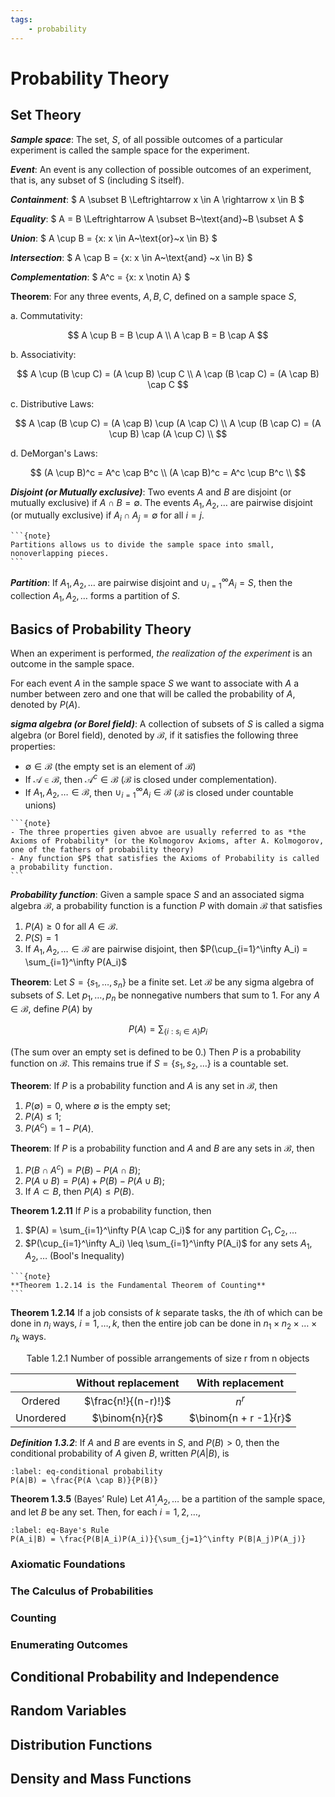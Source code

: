 ```yaml
---
tags: 
    - probability
---
```


# Probability Theory

## Set Theory

**_Sample space_**: The set, $S$, of all possible outcomes of a particular experiment is called the sample space for the experiment.

**_Event_**: An event is any collection of possible outcomes of an experiment, that is, any subset of S (including S itself).

**_Containment_**:
$
    A \subset B \Leftrightarrow x \in A \rightarrow x \in B
$

**_Equality_**:
$
    A = B \Leftrightarrow A \subset B~\text{and}~B \subset A
$

**_Union_**:
$
A \cup B = \{x: x \in A~\text{or}~x \in B\}
$

**_Intersection_**:
$
    A \cap B = \{x: x \in A~\text{and} ~x \in B\}
$

**_Complementation_**:
$
    A^c = \{x: x \notin A\}
$

**Theorem**: For any three events, $A, B, C$, defined on a sample space $S$,

a. Commutativity:

$$
    A \cup B = B \cup A \\
    A \cap B = B \cap A
$$

b. Associativity:

$$
    A \cup (B \cup C) = (A \cup B) \cup C \\
    A \cap (B \cap C) = (A \cap B) \cap C
$$

c. Distributive Laws:

$$
    A \cap (B \cup C) = (A \cap B) \cup (A \cap C) \\
    A \cup (B \cap C) = (A \cup B) \cap (A \cup C) \\
$$

d. DeMorgan's Laws:

$$
    (A \cup B)^c =  A^c \cap B^c \\
    (A \cap B)^c =  A^c \cup B^c \\
$$

**_Disjoint (or Mutually exclusive)_**: Two events $A$ and $B$ are disjoint (or mutually exclusive) if $A \cap B = \emptyset$. The events $A_1, A_2, \dots$ are pairwise disjoint (or mutually exclusive) if $A_i \cap A_j = \emptyset$ for all $i = j$.

````{margin}
```{note}
Partitions allows us to divide the sample space into small, nonoverlapping pieces.
```
````

**_Partition_**: If $A_1, A_2, \dots$ are pairwise disjoint and $\cup_{i=1}^\infty A_i = S$, then the
collection $A_1, A_2, \dots$ forms a partition of $S$.

## Basics of Probability Theory

When an experiment is performed, _the realization of the experiment_ is an outcome in the sample space.

For each event $A$ in the sample space $S$ we want to associate with $A$ a number between zero and one that will be called the probability of $A$, denoted by $P(A)$.

**_sigma algebra (or Borel field)_**: A collection of subsets of $S$ is called a sigma algebra (or Borel field), denoted by $\mathcal{B}$, if it satisfies the following three properties:

- $\emptyset \in \mathcal{B}$ (the empty set is an element of $\mathcal{B}$)
- If $\mathcal{A} \in \mathcal{B}$, then $\mathcal{A}^c \in \mathcal{B}$ ($\mathcal{B}$ is closed under complementation).
- If $A_1, A_2, \dots \in \mathcal{B}$, then $\cup_{i=1}^\infty A_i \in \mathcal{B}$ ($\mathcal{B}$ is closed under countable unions)

````{margin}
```{note}
- The three properties given abvoe are usually referred to as *the Axioms of Probability* (or the Kolmogorov Axioms, after A. Kolmogorov, one of the fathers of probability theory)
- Any function $P$ that satisfies the Axioms of Probability is called a probability function.
```
````

**_Probability function_**: Given a sample space $S$ and an associated sigma algebra $\mathcal{B}$, a probability function is a function $P$ with domain $\mathcal{B}$ that satisfies

1. $P(A) \geq 0$ for all $A \in \mathcal{B}.$
2. $P(S) = 1$
3. If $A_1, A_2, \dots \in  \mathcal{B}$ are pairwise disjoint, then $P(\cup_{i=1}^\infty A_i) = \sum_{i=1}^\infty P(A_i)$

**Theorem**: Let $S = \{s_1, \dots, s_n\}$ be a finite set. Let $\mathcal{B}$ be any sigma algebra of subsets of $S$. Let $p_1, \dots, p_n$ be nonnegative numbers that sum to 1. For any $A \in \mathcal{B}$, define $P(A)$ by

$$
    P(A) = \sum_{\{i: s_i \in A\}} p_i
$$

(The sum over an empty set is defined to be 0.) Then $P$ is a probability function on $\mathcal{B}$. This remains true if $S = \{s_1, s_2, \dots\}$ is a countable set.

**Theorem**: If $P$ is a probability function and $A$ is any set in $\mathcal{B}$, then

1. $P(\emptyset) = 0$, where $\emptyset$ is the empty set;
2. $P(A) \leq 1$;
3. $P(A^c) = 1 − P(A)$.

**Theorem**: If $P$ is a probability function and $A$ and $B$ are any sets in $\mathcal{B}$, then

1. $P(B \cap A^c) = P(B) − P(A \cap B)$;
2. $P(A \cup B) = P(A) + P(B) − P(A \cup B)$;
3. If $A \subset B$, then $P(A) \leq P(B)$.

**Theorem 1.2.11** If $P$ is a probability function, then

1. $P(A) = \sum_{i=1}^\infty P(A \cap C_i)$ for any partition $C_1, C_2, \dots$
2. $P(\cup_{i=1}^\infty A_i) \leq \sum_{i=1}^\infty P(A_i)$ for any sets $A_1, A_2, \dots$ (Bool's Inequality)

````{margin}
```{note}
**Theorem 1.2.14 is the Fundamental Theorem of Counting**
```
````

**Theorem 1.2.14** If a job consists of $k$ separate tasks, the $i$th of which can be done in $n_i$ ways, $i = 1, \dots, k$, then the entire job can be done in $n_1 \times n_2 \times \dots \times n_k$ ways.

<center>Table 1.2.1 Number of possible arrangements of size r from n objects</center>

|           | Without replacement |   With replacement    |
| :-------: | :-----------------: | :-------------------: |
|  Ordered  | $\frac{n!}{(n-r)!}$ |         $n^r$         |
| Unordered |   $\binom{n}{r}$    | $\binom{n + r -1}{r}$ |

**_Definition 1.3.2_**: If $A$ and $B$ are events in $S$, and $P(B) > 0$, then the conditional probability of $A$ given $B$, written $P(A|B)$, is

```{math}
:label: eq-conditional probability
P(A|B) = \frac{P(A \cap B)}{P(B)}
```

**Theorem 1.3.5** (Bayes’ Rule) Let $A1_, A_2, \dots$ be a partition of the sample space, and let $B$ be any set. Then, for each $i = 1, 2, \dots$,

```{math}
:label: eq-Baye's Rule
P(A_i|B) = \frac{P(B|A_i)P(A_i)}{\sum_{j=1}^\infty P(B|A_j)P(A_j)}
```

### Axiomatic Foundations

### The Calculus of Probabilities

### Counting

### Enumerating Outcomes

## Conditional Probability and Independence

## Random Variables

## Distribution Functions

## Density and Mass Functions
